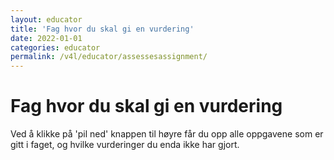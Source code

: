 ```yaml
---
layout: educator
title: 'Fag hvor du skal gi en vurdering'
date: 2022-01-01
categories: educator
permalink: /v4l/educator/assessesassignment/
---
```

# Fag hvor du skal gi en vurdering

Ved å klikke på 'pil ned' knappen til høyre får du opp alle oppgavene som er gitt i faget, og hvilke vurderinger du enda ikke har gjort.